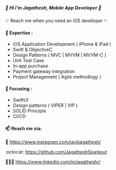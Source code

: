 #####  👋    Hi i'm Jagathesh, Mobile App Developer 

✨ Reach me when you need an iOS developer ✨


#### 🚀  Expertise :

- iOS Application Development ( iPhone & iPad )
- Swift & ObjectiveC
- Design Patterns ( MVC | MVVM | MVVM-C )
- Unit Test Case
- In-app purchase
- Payment gateway integration
- Project Management ( Agile methodlogy )

#### 🎯  Focusing :

- SwiftUI
- Design patterns ( VIPER | VIP )
- SOLID Principle
- CI/CD


#### 📫  Reach me via:

   :rainbow:  https://www.instagram.com/jackjagathesh/

   :octocat:  https://github.com/JagatheshSparkout

   🧑‍🤝‍🧑  https://www.linkedin.com/in/jagatheshr/
